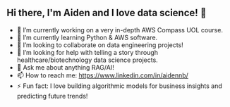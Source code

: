 ## Hi there, I'm Aiden and I love data science! 👋

- 🔭 I’m currently working on a very in-depth AWS Compass UOL course. 
- 🌱 I’m currently learning Python & AWS software.
- 👯 I’m looking to collaborate on data engineering projects!
- 🤔 I’m looking for help with telling a story through healthcare/biotechnology data science projects.
- 💬 Ask me about anything RAG/AI!
- 📫 How to reach me: https://www.linkedin.com/in/aidennb/
- ⚡ Fun fact: I love building algorithmic models for business insights and predicting future trends!

